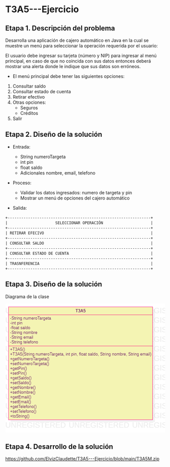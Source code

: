 # T3A5---Ejercicio

## Etapa 1. Descripción del problema
Desarrolla una aplicación de cajero automático en Java en la cual se muestre un menú para
seleccionar la operación requerida por el usuario:

El usuario debe ingresar su tarjeta (número y NIP) para ingresar al menú principal, en caso
de que no coincida con sus datos entonces deberá mostrar una alerta donde le indique que sus
datos son erróneos.

- El menú principal debe tener las siguientes opciones:

1. Consultar saldo
2. Consultar estado de cuenta
3. Retirar efectivo
4. Otras opciones:
    - Seguros
    - Créditos
5. Salir

## Etapa 2. Diseño de la solución
- Entrada:
    - String numeroTargeta
    - int pin
    - float saldo
    - Adicionales nombre, email, telefono
- Proceso:
    - Validar los datos ingresados: numero de targeta y pin
    - Mostrar un menú de opciones del cajero automático 

- Salida:
~~~
+---------------------------------------------------------------+
|                     SELECCIONAR OPERACIÓN                     |
+---------------------------------------------------------------+
| RETIRAR EFECIVO                                               |
+---------------------------------------------------------------+
| CONSULTAR SALDO                                               |
+---------------------------------------------------------------+
| CONSULTAR ESTADO DE CUENTA                                    |
+---------------------------------------------------------------+
| TRASNFERENCIA                                                 |
+---------------------------------------------------------------+
~~~

## Etapa 3. Diseño de la solución
Diagrama de la clase

![](https://github.com/ElvizClaudette/T3A5---Ejercicio/blob/main/T3A5.png)

## Etapa 4. Desarrollo de la solución
https://github.com/ElvizClaudette/T3A5---Ejercicio/blob/main/T3A5M.zip
